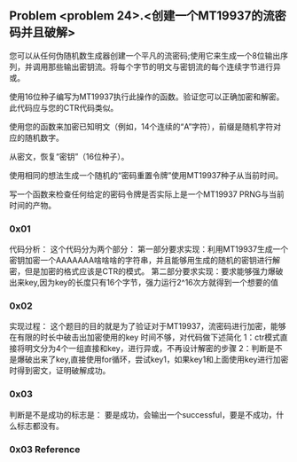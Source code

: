 ## Problem <problem 24>.<创建一个MT19937的流密码并且破解>
您可以从任何伪随机数生成器创建一个平凡的流密码;使用它来生成一个8位输出序列，并调用那些输出密钥流。将每个字节的明文与密钥流的每个连续字节进行异或。

使用16位种子编写为MT19937执行此操作的函数。验证您可以正确加密和解​​密。此代码应与您的CTR代码类似。

使用您的函数来加密已知明文（例如，14个连续的“A”字符），前缀是随机字符对应的随机数字。

从密文，恢复“密钥”（16位种子）。

使用相同的想法生成一个随机的“密码重置令牌”使用MT19937种子从当前时间。

写一个函数来检查任何给定的密码令牌是否实际上是一个MT19937 PRNG与当前时间的产物。
### 0x01
代码分析：
这个代码分为两个部分：
第一部分要求实现：利用MT19937生成一个密钥加密一个AAAAAAA啥啥啥的字符串，并且能够用生成的随机的密钥进行解密，但是加密的格式应该是CTR的模式。
第二部分要求实现：要求能够强力爆破出来key,因为key的长度只有16个字节，强力运行2^16次方就得到一个想要的值
### 0x02
实现过程：
这个题目的目的就是为了验证对于MT19937，流密码进行加密，能够在有限的时长中破击出加密使用的key
时间不够，对代码做下述简化
1：ctr模式直接将明文分为4个一组直接和key，进行异或，不再设计解密的步骤
2：判断是不是爆破出来了key,直接使用for循环，尝试key1，如果key1和上面使用key进行加密时得到密文，证明破解成功。
### 0x03
判断是不是成功的标志是：
要是成功，会输出一个successful，要是不成功，什么标志都没有。

### 0x03 Reference
